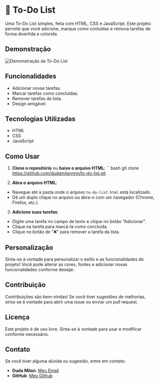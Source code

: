 # 🌸 To-Do List

Uma To-Do List simples, feita com HTML, CSS e JavaScript. Este projeto permite que você adicione, marque como conluídas e remova tarefas de forma divertida e colorida.

## Demonstração

![Demonstração da To-Do List](link-para-a-imagem-de-demonstração)

## Funcionalidades

- Adicionar novas tarefas.
- Marcar tarefas como concluídas.
- Remover tarefas da lista.
- Design amigável.

## Tecnologias Utilizadas

- HTML
- CSS
- JavaScript

## Como Usar

1. **Clone o repositório** ou **baixe o arquivo HTML**: ```bash git clone https://github.com/dudamilannnn/to-do-list.git

2. **Abra o arquivo HTML**:

- Navegue até a pasta onde o arquivo `to-do-list.html` está localizado.
- Dê um duplo clique no arquivo ou abra-o com um navegador (Chrome, Firefox, etc.).

3. **Adicione suas tarefas**:

- Digite uma tarefa no campo de texto e clique no botão "Adicionar".
- Clique na tarefa para marcá-la como concluída.
- Clique no botão de "❌" para remover a tarefa da lista.

## Personalização

Sinta-se à vontade para personalizar o estilo e as funcionalidades do projeto! Você pode alterar as cores, fontes e adicionar novas funcionalidades conforme desejar.

## Contribuição

Contribuições são bem-vindas! Se você tiver sugestões de melhorias, sinta-se à vontade para abrir uma issue ou enviar um pull request.

## Licença

Este projeto é de uso livre. Sinta-se à vontade para usar e modificar conforme necessário.

## Contato

Se você tiver alguma dúvida ou sugestão, entre em contato:

- **Duda Milan**: [Meu Email](mariaeduardamilan9@gmail.com)
- **GitHub**: [Meu Github](https://github.com/dudamilannnn)
